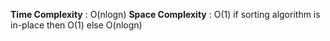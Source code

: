 **Time Complexity** : O(nlogn)
**Space Complexity** : O(1)
if sorting algorithm is in-place then O(1) else O(nlogn)